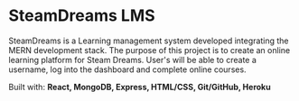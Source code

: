 <h1>SteamDreams LMS</h1>

<p> SteamDreams is a Learning management system developed integrating the MERN development stack. The purpose of this project is to create an online learning platform for Steam Dreams. User's will be able to create a username, log into the dashboard and complete online courses.</p>
  
Built with: <strong>React, MongoDB, Express, HTML/CSS, Git/GitHub, Heroku </strong>
